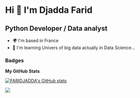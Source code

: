 Hi 👋 I'm Djadda Farid
=============================

Python Developer / Data analyst
-------------
* 🌍  I'm based in France
* 🧠  I'm learning Univers of big data actually in Data Science...

### Badges

<b>My GitHub Stats</b>

<a href="http://www.github.com/FARIDJADDA"><img src="https://github-readme-stats.vercel.app/api?username=FARIDJADDA&show_icons=true&hide=&count_private=true&title_color=0891b2&text_color=ffffff&icon_color=0891b2&bg_color=1c1917&hide_border=true&show_icons=true" alt="FARIDJADDA's GitHub stats" /></a>

<a href="http://www.github.com/FARIDJADDA"><img src="https://github-readme-streak-stats.herokuapp.com/?user=FARIDJADDA&stroke=ffffff&background=1c1917&ring=0891b2&fire=0891b2&currStreakNum=ffffff&currStreakLabel=0891b2&sideNums=ffffff&sideLabels=ffffff&dates=ffffff&hide_border=true" /></a>
